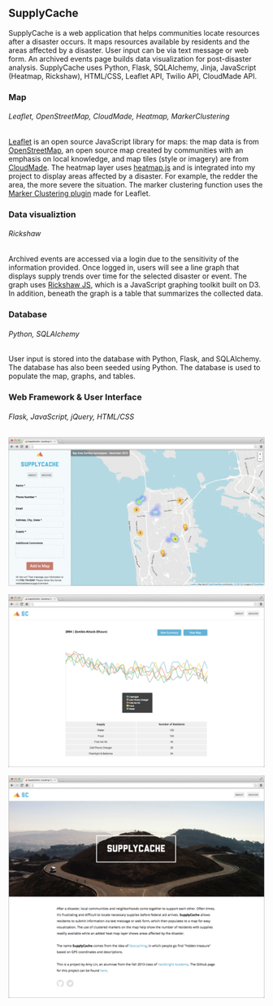 ## SupplyCache
SupplyCache is a web application that helps communities locate resources after a disaster occurs. It maps resources available by residents and the areas affected by a disaster. User input can be via text message or web form. An archived events page builds data visualization for post-disaster analysis. SupplyCache uses Python, Flask, SQLAlchemy, Jinja, JavaScript (Heatmap, Rickshaw), HTML/CSS, Leaflet API, Twilio API, CloudMade API.

### Map
###### Leaflet, OpenStreetMap, CloudMade, Heatmap, MarkerClustering
[Leaflet](http://leafletjs.com/) is an open source JavaScript library for maps: the map data is from [OpenStreetMap](http://www.openstreetmap.org/), an open source map created by communities with an emphasis on local knowledge, and map tiles (style or imagery) are from [CloudMade](http://cloudmade.com/). The heatmap layer uses [heatmap.js](http://www.patrick-wied.at/static/heatmapjs/) and is integrated into my project to display areas affected by a disaster. For example, the redder the area, the more severe the situation. The marker clustering function uses the [Marker Clustering plugin](https://github.com/Leaflet/Leaflet.markercluster) made for Leaflet.

### Data visualiztion
###### Rickshaw
Archived events are accessed via a login due to the sensitivity of the information provided. Once logged in, users will see a line graph that displays supply trends over time for the selected disaster or event. The graph uses [Rickshaw JS](http://code.shutterstock.com/rickshaw/), which is a JavaScript graphing toolkit built on D3. In addition, beneath the graph is a table that summarizes the collected data.

### Database
###### Python, SQLAlchemy
User input is stored into the database with Python, Flask, and SQLAlchemy. The database has also been seeded using Python. The database is used to populate the map, graphs, and tables.

### Web Framework & User Interface
###### Flask, JavaScript, jQuery, HTML/CSS

![Main page](/screenshots/sc-img1.jpg)

![Archive page](/screenshots/sc-img3.jpg)

![About page](/screenshots/sc-img2.jpg)
